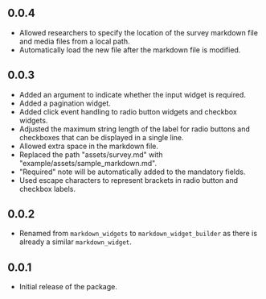 ## 0.0.4

+ Allowed researchers to specify the location of the survey markdown file and 
  media files from a local path.
+ Automatically load the new file after the markdown file is modified.

## 0.0.3

+ Added an argument to indicate whether the input widget is required.
+ Added a pagination widget.
+ Added click event handling to radio button widgets and checkbox widgets.
+ Adjusted the maximum string length of the label for radio buttons and 
  checkboxes that can be displayed in a single line.
+ Allowed extra space in the markdown file.
+ Replaced the path "assets/survey.md" with "example/assets/sample_markdown.md".
+ "Required" note will be automatically added to the mandatory fields.
+ Used escape characters to represent brackets in radio button and checkbox 
  labels.

## 0.0.2

+ Renamed from `markdown_widgets` to `markdown_widget_builder` as there is
  already a similar `markdown_widget`.

## 0.0.1

+ Initial release of the package. 
